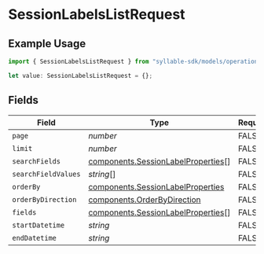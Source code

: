 # SessionLabelsListRequest

## Example Usage

```typescript
import { SessionLabelsListRequest } from "syllable-sdk/models/operations";

let value: SessionLabelsListRequest = {};
```

## Fields

| Field                                                                                    | Type                                                                                     | Required                                                                                 | Description                                                                              |
| ---------------------------------------------------------------------------------------- | ---------------------------------------------------------------------------------------- | ---------------------------------------------------------------------------------------- | ---------------------------------------------------------------------------------------- |
| `page`                                                                                   | *number*                                                                                 | FALSE                                                                       | N/A                                                                                      |
| `limit`                                                                                  | *number*                                                                                 | FALSE                                                                       | N/A                                                                                      |
| `searchFields`                                                                           | [components.SessionLabelProperties](/sdk-docs/models/components/sessionlabelproperties)[] | FALSE                                                                       | N/A                                                                                      |
| `searchFieldValues`                                                                      | *string*[]                                                                               | FALSE                                                                       | N/A                                                                                      |
| `orderBy`                                                                                | [components.SessionLabelProperties](/sdk-docs/models/components/sessionlabelproperties)   | FALSE                                                                       | N/A                                                                                      |
| `orderByDirection`                                                                       | [components.OrderByDirection](/sdk-docs/models/components/orderbydirection)               | FALSE                                                                       | N/A                                                                                      |
| `fields`                                                                                 | [components.SessionLabelProperties](/sdk-docs/models/components/sessionlabelproperties)[] | FALSE                                                                       | N/A                                                                                      |
| `startDatetime`                                                                          | *string*                                                                                 | FALSE                                                                       | N/A                                                                                      |
| `endDatetime`                                                                            | *string*                                                                                 | FALSE                                                                       | N/A                                                                                      |